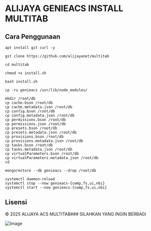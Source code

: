 # ALIJAYA GENIEACS INSTALL MULTITAB


## Cara Penggunaan
```
apt install git curl -y
```
```
git clone https://github.com/alijayanet/multitab
```
```
cd multitab
```
```
chmod +x install.sh
```
```
bash install.sh
```
```
cp -ru genieacs /usr/lib/node_modules/
```
```
mkdir /root/db
cp cache.bson /root/db
cp cache.metadata.json /root/db
cp config.bson /root/db
cp config.metadata.json /root/db
cp permissions.bson /root/db
cp permissions.json /root/db
cp presets.bson /root/db
cp presets.metadata.json /root/db
cp provisions.bson /root/db
cp provisions.metadata.json /root/db
cp tasks.bson /root/db
cp tasks.metadata.json /root/db
cp virtualParameters.bson /root/db
cp virtualParameters.metadata.json /root/db
cd 
```
```
mongorestore --db genieacs --drop /root/db
```
```
systemctl daemon-reload
systemctl stop --now genieacs-{cwmp,fs,ui,nbi}
systemctl start --now genieacs-{cwmp,fs,ui,nbi}
```

## Lisensi
© 2025 ALIJAYA ACS MULTITAB### SILAHKAN YANG INGIN BERBAGI

![Image](https://github.com/user-attachments/assets/724e5ac2-626e-4f2d-bd1f-1265b70b544f)

